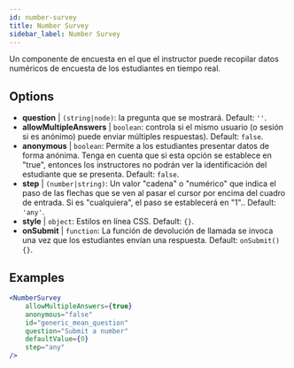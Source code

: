 ```yaml
---
id: number-survey
title: Number Survey
sidebar_label: Number Survey
---
```


Un componente de encuesta en el que el instructor puede recopilar datos numéricos de encuesta de los estudiantes en tiempo real.

## Options

* __question__ | `(string|node)`: la pregunta que se mostrará. Default: `''`.
* __allowMultipleAnswers__ | `boolean`: controla si el mismo usuario (o sesión si es anónimo) puede enviar múltiples respuestas). Default: `false`.
* __anonymous__ | `boolean`: Permite a los estudiantes presentar datos de forma anónima. Tenga en cuenta que si esta opción se establece en "true", entonces los instructores no podrán ver la identificación del estudiante que se presenta. Default: `false`.
* __step__ | `(number|string)`: Un valor "cadena" o "numérico" que indica el paso de las flechas que se ven al pasar el cursor por encima del cuadro de entrada. Si es "cualquiera", el paso se establecerá en "1".. Default: `'any'`.
* __style__ | `object`: Estilos en línea CSS. Default: `{}`.
* __onSubmit__ | `function`: La función de devolución de llamada se invoca una vez que los estudiantes envían una respuesta. Default: `onSubmit() {}`.


## Examples

```jsx live
<NumberSurvey
    allowMultipleAnswers={true}
    anonymous="false"
    id="generic_mean_question"
    question="Submit a number"
    defaultValue={0}
    step="any"
/>
```

